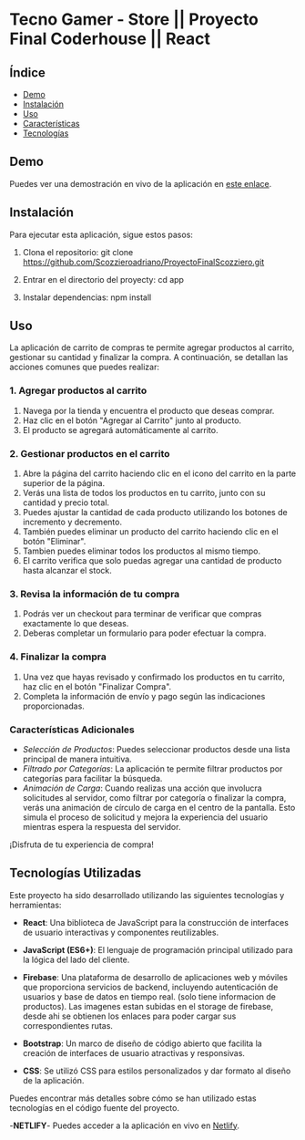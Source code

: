 # Tecno Gamer - Store || Proyecto Final Coderhouse || React

## Índice

- [Demo](#demo)
- [Instalación](#instalación)
- [Uso](#uso)
- [Características](#características)
- [Tecnologías](#tecnologías-utilizadas)

## Demo
Puedes ver una demostración en vivo de la aplicación en [este enlace](https://mega.nz/file/NsdgDDZQ#N4Nnisoyzuofu5wyzOtnnWGGxuttzmO2Gi8MAZmdfiM).

## Instalación
Para ejecutar esta aplicación, sigue estos pasos:

1. Clona el repositorio:
    git clone https://github.com/Scozzieroadriano/ProyectoFinalScozziero.git

2. Entrar en el directorio del proyecty:
    cd app

3. Instalar dependencias:
    npm install


## Uso

La aplicación de carrito de compras te permite agregar productos al carrito, gestionar su cantidad y finalizar la compra. A continuación, se detallan las acciones comunes que puedes realizar:

### 1. Agregar productos al carrito

1. Navega por la tienda y encuentra el producto que deseas comprar.
2. Haz clic en el botón "Agregar al Carrito" junto al producto.
3. El producto se agregará automáticamente al carrito.

### 2. Gestionar productos en el carrito

1. Abre la página del carrito haciendo clic en el icono del carrito en la parte superior de la página.
2. Verás una lista de todos los productos en tu carrito, junto con su cantidad y precio total.
3. Puedes ajustar la cantidad de cada producto utilizando los botones de incremento y decremento.
4. También puedes eliminar un producto del carrito haciendo clic en el botón "Eliminar".
5. Tambien puedes eliminar todos los productos al mismo tiempo.
6. El carrito verifica que solo puedas agregar una cantidad de producto hasta alcanzar el stock.

### 3. Revisa la información de tu compra
1. Podrás ver un checkout para terminar de verificar que compras exactamente lo que deseas.
2. Deberas completar un formulario para poder efectuar la compra.
### 4. Finalizar la compra

1. Una vez que hayas revisado y confirmado los productos en tu carrito, haz clic en el botón "Finalizar Compra".
2. Completa la información de envío y pago según las indicaciones proporcionadas.

### Características Adicionales

- *Selección de Productos*: Puedes seleccionar productos desde una lista principal de manera intuitiva.
- *Filtrado por Categorías*: La aplicación te permite filtrar productos por categorías para facilitar la búsqueda.
- *Animación de Carga*: Cuando realizas una acción que involucra solicitudes al servidor, como filtrar por categoría o finalizar la compra, verás una animación de círculo de carga en el centro de la pantalla. Esto simula el proceso de solicitud y mejora la experiencia del usuario mientras espera la respuesta del servidor.

¡Disfruta de tu experiencia de compra!

## Tecnologías Utilizadas

Este proyecto ha sido desarrollado utilizando las siguientes tecnologías y herramientas:

- **React**: Una biblioteca de JavaScript para la construcción de interfaces de usuario interactivas y componentes reutilizables.

- **JavaScript (ES6+)**: El lenguaje de programación principal utilizado para la lógica del lado del cliente.

- **Firebase**: Una plataforma de desarrollo de aplicaciones web y móviles que proporciona servicios de backend, incluyendo autenticación de usuarios y base de datos en tiempo real. (solo tiene informacion de productos).
Las imagenes estan subidas en el storage de firebase, desde ahi se obtienen los enlaces para poder cargar sus correspondientes rutas.

- **Bootstrap**: Un marco de diseño de código abierto que facilita la creación de interfaces de usuario atractivas y responsivas.

- **CSS**: Se utilizó CSS para estilos personalizados y dar formato al diseño de la aplicación.

Puedes encontrar más detalles sobre cómo se han utilizado estas tecnologías en el código fuente del proyecto.


-**NETLIFY**- Puedes acceder a la aplicación en vivo en [Netlify](https://tecnogamerstore.netlify.app/).

